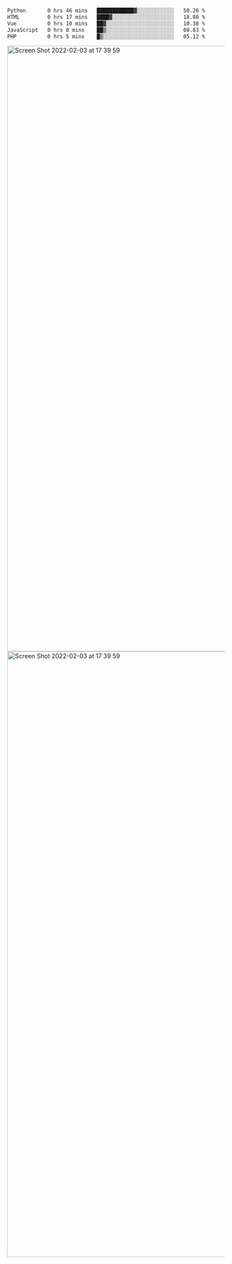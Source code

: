 <!--START_SECTION:waka-->

```txt
Python       0 hrs 46 mins   ████████████▓░░░░░░░░░░░░   50.26 %
HTML         0 hrs 17 mins   ████▓░░░░░░░░░░░░░░░░░░░░   18.80 %
Vue          0 hrs 10 mins   ██▓░░░░░░░░░░░░░░░░░░░░░░   10.38 %
JavaScript   0 hrs 8 mins    ██▒░░░░░░░░░░░░░░░░░░░░░░   08.83 %
PHP          0 hrs 5 mins    █▒░░░░░░░░░░░░░░░░░░░░░░░   05.12 %
```

<!--END_SECTION:waka-->

<img width="1400" alt="Screen Shot 2022-02-03 at 17 39 59" src="https://user-images.githubusercontent.com/45716542/152387304-f2b60485-53a6-4f4b-a818-5cefb1b0c0ae.png">
<img width="1400" alt="Screen Shot 2022-02-03 at 17 39 59" src="https://user-images.githubusercontent.com/45716542/152387273-ea5cdf21-2a45-44da-8bef-00c1763b1d42.png">
